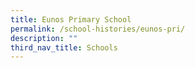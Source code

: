 ```yaml
---
title: Eunos Primary School
permalink: /school-histories/eunos-pri/
description: ""
third_nav_title: Schools
---
```


